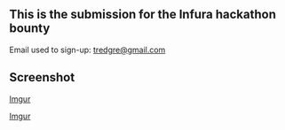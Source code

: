 ## This is the submission for the Infura hackathon bounty

Email used to sign-up: tredgre@gmail.com

## Screenshot

[Imgur](https://i.imgur.com/e3mtCDp.png)

[Imgur](https://i.imgur.com/vHYsiFP.png)
